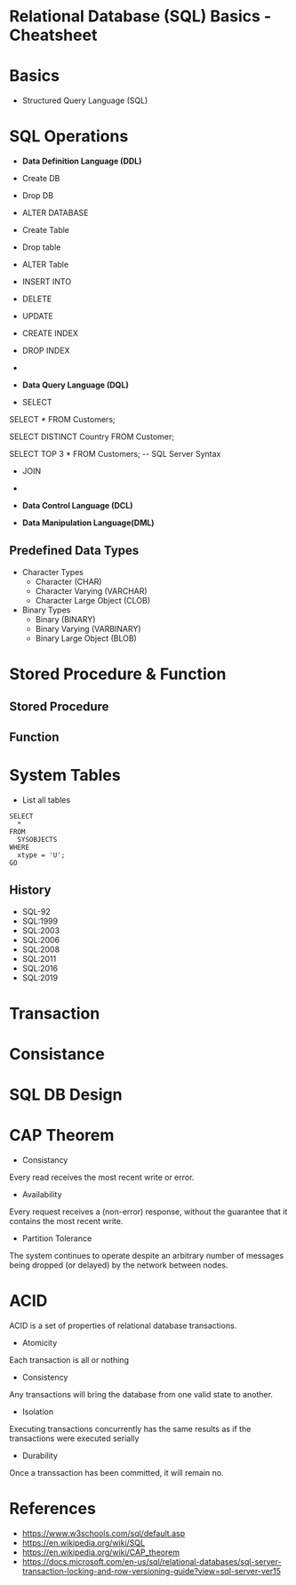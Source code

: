 # Relational Database (SQL) Basics - Cheatsheet

# Basics

- Structured Query Language (SQL)

# SQL Operations

- **Data Definition Language (DDL)**

- Create DB
- Drop DB
- ALTER DATABASE

- Create Table
- Drop table
- ALTER Table

- INSERT INTO
- DELETE
- UPDATE

- CREATE INDEX
- DROP INDEX
- 

- **Data Query Language (DQL)**

- SELECT

SELECT * FROM Customers;

SELECT DISTINCT Country FROM Customer;

SELECT TOP 3 * FROM Customers; -- SQL Server Syntax

- JOIN

- 

- **Data Control Language (DCL)**

- **Data Manipulation Language(DML)**

## Predefined Data Types

- Character Types
    - Character (CHAR)
    - Character Varying (VARCHAR)
    - Character Large Object (CLOB)
- Binary Types
    - Binary (BINARY)
    - Binary Varying (VARBINARY)
    - Binary Large Object (BLOB)
    
# Stored Procedure & Function

## Stored Procedure

## Function

# System Tables

- List all tables

```
SELECT
  *
FROM
  SYSOBJECTS
WHERE
  xtype = 'U';
GO
```

## History

- SQL-92
- SQL:1999
- SQL:2003
- SQL:2006
- SQL:2008
- SQL:2011
- SQL:2016
- SQL:2019

# Transaction

# Consistance

# SQL DB Design

# CAP Theorem

- Consistancy

Every read receives the most recent write or error.

- Availability

Every request receives a (non-error) response, without the guarantee that it contains the most recent write.

- Partition Tolerance

The system continues to operate despite an arbitrary number of messages being dropped (or delayed) by the network between nodes.

# ACID

ACID is a set of properties of relational database transactions.

- Atomicity

Each transaction is all or nothing

- Consistency

Any transactions will bring the database from one valid state to another.

- Isolation

Executing transactions concurrently has the same results as if the transactions were executed serially

- Durability

Once a transsaction has been committed, it will remain no.


# References

- https://www.w3schools.com/sql/default.asp
- https://en.wikipedia.org/wiki/SQL
- https://en.wikipedia.org/wiki/CAP_theorem
- https://docs.microsoft.com/en-us/sql/relational-databases/sql-server-transaction-locking-and-row-versioning-guide?view=sql-server-ver15
